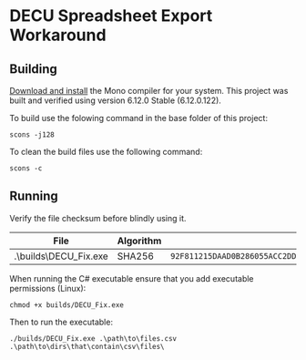 # DECU Spreadsheet Export Workaround

## Building

[Download and install](https://www.mono-project.com/download/stable/) the Mono compiler for your system.  This project was built and verified using version 6.12.0 Stable (6.12.0.122).

To build use the folowing command in the base folder of this project:

    scons -j128

To clean the build files use the following command:

    scons -c

## Running

Verify the file checksum before blindly using it.

| File | Algorithm | Hash |
| ---- | --------- | ---- |
| .\builds\DECU_Fix.exe | SHA256 | `92F811215DAAD0B286055ACC2DD2F0065416A5C24BE37868BCF4530EA1925A63` |

When running the C# executable ensure that you add executable permissions (Linux):

    chmod +x builds/DECU_Fix.exe

Then to run the executable:

    ./builds/DECU_Fix.exe .\path\to\files.csv .\path\to\dirs\that\contain\csv\files\